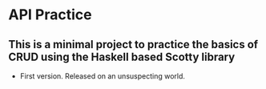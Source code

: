 # API Practice

## This is a minimal project to practice the basics of CRUD using the Haskell based Scotty library

* First version. Released on an unsuspecting world.
